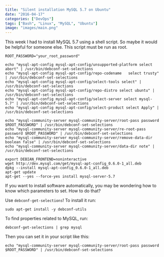 ```yaml
---
title: "Silent installation MySQL 5.7 on Ubuntu"
date: "2016-04-17"
categories: ["DevOps"]
tags: ["Bash", "Linux", "MySQL", "Ubuntu"]
image: "images/main.png"
---
```


This week I had to install MySQL 5.7 using a shell script. So maybe it would be helpful for someone else. This script must be run as root.

```
ROOT_PASSWORD="your_root_password"

echo "mysql-apt-config mysql-apt-config/unsupported-platform select abort" | /usr/bin/debconf-set-selections
echo "mysql-apt-config mysql-apt-config/repo-codename   select trusty" | /usr/bin/debconf-set-selections
echo "mysql-apt-config mysql-apt-config/select-tools select" | /usr/bin/debconf-set-selections
echo "mysql-apt-config mysql-apt-config/repo-distro select ubuntu" | /usr/bin/debconf-set-selections
echo "mysql-apt-config mysql-apt-config/select-server select mysql-5.7" | /usr/bin/debconf-set-selections
echo "mysql-apt-config mysql-apt-config/select-product select Apply" | /usr/bin/debconf-set-selections

echo "mysql-community-server mysql-community-server/root-pass password $ROOT_PASSWORD" | /usr/bin/debconf-set-selections
echo "mysql-community-server mysql-community-server/re-root-pass password $ROOT_PASSWORD" | /usr/bin/debconf-set-selections
echo "mysql-community-server mysql-community-server/remove-data-dir boolean false" | /usr/bin/debconf-set-selections
echo "mysql-community-server mysql-community-server/data-dir note" | /usr/bin/debconf-set-selections

export DEBIAN_FRONTEND=noninteractive
wget http://dev.mysql.com/get/mysql-apt-config_0.6.0-1_all.deb
dpkg --install mysql-apt-config_0.6.0-1_all.deb
apt-get update
apt-get --yes --force-yes install mysql-server-5.7
```

If you want to install software automatically, you may be wondering how to know which parameters to set. How to do that?

Use `debconf-get-selections`! To install it run:

```
sudo apt-get install -y debconf-utils
```

To find properties related to MySQL, run:

```
debconf-get-selections | grep mysql
```

Then you can set it in your script like this:

```
echo "mysql-community-server mysql-community-server/root-pass password $ROOT_PASSWORD" | /usr/bin/debconf-set-selections
```

